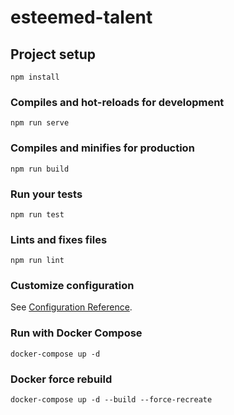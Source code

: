 # esteemed-talent

## Project setup
```
npm install
```

### Compiles and hot-reloads for development
```
npm run serve
```

### Compiles and minifies for production
```
npm run build
```

### Run your tests
```
npm run test
```

### Lints and fixes files
```
npm run lint
```

### Customize configuration
See [Configuration Reference](https://cli.vuejs.org/config/).

### Run with Docker Compose
```
docker-compose up -d
```

### Docker force rebuild
```
docker-compose up -d --build --force-recreate
```
